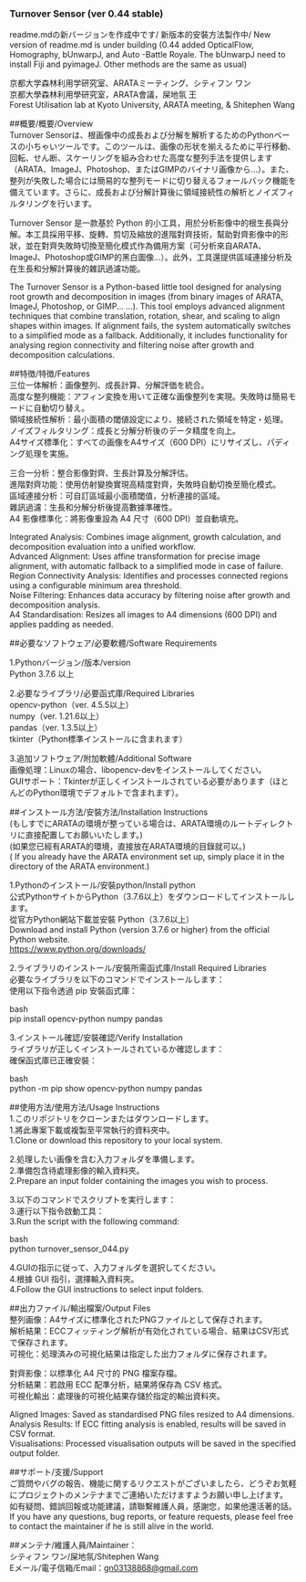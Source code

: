 ### Turnover Sensor (ver 0.44 stable)
readme.mdの新バージョンを作成中です/
新版本的安裝方法製作中/
New version of readme.md is under building (0.44 added OpticalFlow, Homography, bUnwarpJ, and Auto -Battle Royale. The bUnwarpJ need to install Fiji and pyimageJ. Other methods are the same as usual)

京都大学森林利用学研究室、ARATAミーティング、シティフン ワン  
京都大學森林利用學研究室，ARATA會議，屎地氛 王  
Forest Utilisation lab at Kyoto University, ARATA meeting, & Shitephen Wang  
  
  
##概要/概要/Overview  
Turnover Sensorは、根画像中の成長および分解を解析するためのPythonベースの小ちゃいツールです。このツールは、画像の形状を揃えるために平行移動、回転、せん断、スケーリングを組み合わせた高度な整列手法を提供します（ARATA、ImageJ、Photoshop、またはGIMPのバイナリ画像から…）。また、整列が失敗した場合には簡易的な整列モードに切り替えるフォールバック機能を備えています。さらに、成長および分解計算後に領域接続性の解析とノイズフィルタリングを行います。  
  
Turnover Sensor 是一款基於 Python 的小工具，用於分析影像中的根生長與分解。本工具採用平移、旋轉、剪切及縮放的進階對齊技術，幫助對齊影像中的形狀，並在對齊失敗時切換至簡化模式作為備用方案（可分析來自ARATA、ImageJ、Photoshop或GIMP的黑白圖像...）。此外，工具還提供區域連接分析及在生長和分解計算後的雜訊過濾功能。  
  
The Turnover Sensor is a Python-based little tool designed for analysing root growth and decomposition in images (from binary images of ARATA, ImageJ, Photoshop, or GIMP... ...). This tool employs advanced alignment techniques that combine translation, rotation, shear, and scaling to align shapes within images. If alignment fails, the system automatically switches to a simplified mode as a fallback. Additionally, it includes functionality for analysing region connectivity and filtering noise after growth and decomposition calculations.  
  
  
##特徴/特徴/Features  
三位一体解析：画像整列、成長計算、分解評価を統合。  
高度な整列機能：アフィン変換を用いて正確な画像整列を実現。失敗時は簡易モードに自動切り替え。  
領域接続性解析：最小面積の閾値設定により、接続された領域を特定・処理。  
ノイズフィルタリング：成長と分解分析後のデータ精度を向上。  
A4サイズ標準化：すべての画像をA4サイズ（600 DPI）にリサイズし、パディング処理を実施。  
  
三合一分析：整合影像對齊、生長計算及分解評估。  
進階對齊功能：使用仿射變換實現高精度對齊，失敗時自動切換至簡化模式。  
區域連接分析：可自訂區域最小面積閾值，分析連接的區域。  
雜訊過濾：生長和分解分析後提高數據準確性。  
A4 影像標準化：將影像重設為 A4 尺寸（600 DPI）並自動填充。  
  
Integrated Analysis: Combines image alignment, growth calculation, and decomposition evaluation into a unified workflow.  
Advanced Alignment: Uses affine transformation for precise image alignment, with automatic fallback to a simplified mode in case of failure.  
Region Connectivity Analysis: Identifies and processes connected regions using a configurable minimum area threshold.  
Noise Filtering: Enhances data accuracy by filtering noise after growth and decomposition analysis.  
A4 Standardisation: Resizes all images to A4 dimensions (600 DPI) and applies padding as needed.  
  
  
##必要なソフトウェア/必要軟體/Software Requirements  

1.Pythonバージョン/版本/version  
Python 3.7.6 以上  
  
2.必要なライブラリ/必要函式庫/Required Libraries  
opencv-python（ver. 4.5.5以上）  
numpy（ver. 1.21.6以上）  
pandas（ver. 1.3.5以上）  
tkinter（Python標準インストールに含まれます）  
  
3.追加ソフトウェア/附加軟體/Additional Software  
画像処理：Linuxの場合、libopencv-devをインストールしてください。  
GUIサポート：Tkinterが正しくインストールされている必要があります（ほとんどのPython環境でデフォルトで含まれます）。  
  
  
##インストール方法/安裝方法/Installation Instructions  
(もしすでにARATAの環境が整っている場合は、ARATA環境のルートディレクトリに直接配置してお願いいたします。)  
(如果您已經有ARATA的環境，直接放在ARATA環境的目錄就可以。)   
( If you already have the ARATA environment set up, simply place it in the directory of the ARATA environment.)  
  
1.Pythonのインストール/安裝python/Install python  
公式PythonサイトからPython（3.7.6以上）をダウンロードしてインストールします。  
從官方Python網站下載並安裝 Python（3.7.6以上）  
Download and install Python (version 3.7.6 or higher) from the official Python website.  
https://www.python.org/downloads/  
  
2.ライブラリのインストール/安裝所需函式庫/Install Required Libraries  
必要なライブラリを以下のコマンドでインストールします：  
使用以下指令透過 pip 安裝函式庫：  
  
bash  
pip install opencv-python numpy pandas  
  
  
3.インストール確認/安裝確認/Verify Installation  
ライブラリが正しくインストールされているか確認します：  
確保函式庫已正確安裝：  
  
bash  
python -m pip show opencv-python numpy pandas  
  
  
##使用方法/使用方法/Usage Instructions  
1.このリポジトリをクローンまたはダウンロードします。  
1.將此專案下載或複製至平常執行的資料夾中。  
1.Clone or download this repository to your local system.  
  
2.処理したい画像を含む入力フォルダを準備します。  
2.準備包含待處理影像的輸入資料夾。  
2.Prepare an input folder containing the images you wish to process.  
  
3.以下のコマンドでスクリプトを実行します：  
3.運行以下指令啟動工具：  
3.Run the script with the following command:  
  
bash  
python turnover_sensor_044.py  
  
  
4.GUIの指示に従って、入力フォルダを選択してください。  
4.根據 GUI 指引，選擇輸入資料夾。  
4.Follow the GUI instructions to select input folders.  
  
  
##出力ファイル/輸出檔案/Output Files  
整列画像：A4サイズに標準化されたPNGファイルとして保存されます。  
解析結果：ECCフィッティング解析が有効化されている場合、結果はCSV形式で保存されます。  
可視化：処理済みの可視化結果は指定した出力フォルダに保存されます。  
  
對齊影像：以標準化 A4 尺寸的 PNG 檔案存檔。  
分析結果：若啟用 ECC 配準分析，結果將保存為 CSV 格式。  
可視化輸出：處理後的可視化結果存儲於指定的輸出資料夾。  
  
Aligned Images: Saved as standardised PNG files resized to A4 dimensions.  
Analysis Results: If ECC fitting analysis is enabled, results will be saved in CSV format.  
Visualisations: Processed visualisation outputs will be saved in the specified output folder.  
  
  
##サポート/支援/Support  
ご質問やバグの報告、機能に関するリクエストがございましたら、どうぞお気軽にプロジェクトのメンテナまでご連絡いただけますようお願い申し上げます。  
如有疑問、錯誤回報或功能建議，請聯繫維護人員，感謝您，如果他還活著的話。  
If you have any questions, bug reports, or feature requests, please feel free to contact the maintainer if he is still alive in the world.  
  
##メンテナ/維護人員/Maintainer：  
シティフン ワン/屎地氛/Shitephen Wang  
Eメール/電子信箱/Email：gn03138868@gmail.com  

